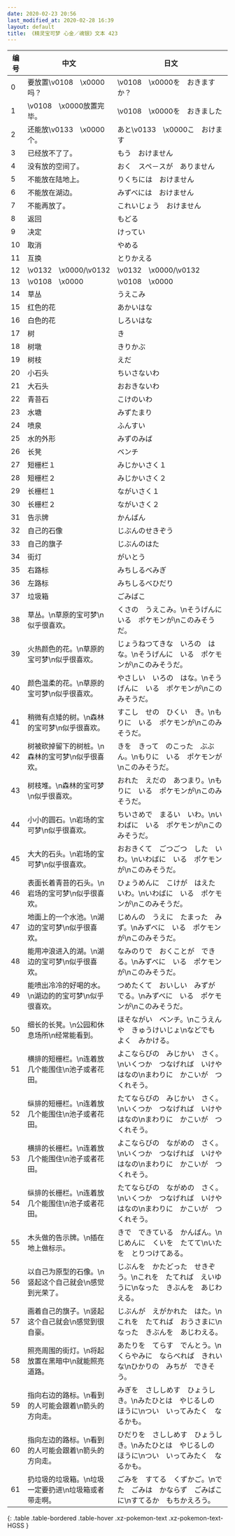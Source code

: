 ```yaml
---
date: 2020-02-23 20:56
last_modified_at: 2020-02-28 16:39
layout: default
title: 《精灵宝可梦 心金／魂银》文本 423
---
```

| 编号 | 中文 | 日文 |
| ---- | ---- | ---- |
| 0 | 要放置\v0108　\x0000吗？ | \v0108　\x0000を　おきますか？ |
| 1 | \v0108　\x0000放置完毕。 | \v0108　\x0000を　おきました |
| 2 | 还能放\v0133　\x0000个。 | あと\v0133　\x0000こ　おけます |
| 3 | 已经放不了了。 | もう　おけません |
| 4 | 没有放的空间了。 | おく　スペ－スが　ありません |
| 5 | 不能放在陆地上。 | りくちには　おけません |
| 6 | 不能放在湖边。 | みずべには　おけません |
| 7 | 不能再放了。 | これいじょう　おけません |
| 8 | 返回 | もどる |
| 9 | 决定 | けってい |
| 10 | 取消 | やめる |
| 11 | 互换 | とりかえる |
| 12 | \v0132　\x0000/\v0132　　 | \v0132　\x0000/\v0132　　 |
| 13 | \v0108　\x0000 | \v0108　\x0000 |
| 14 | 草丛 | うえこみ |
| 15 | 红色的花 | あかいはな |
| 16 | 白色的花 | しろいはな |
| 17 | 树 | き |
| 18 | 树墩 | きりかぶ |
| 19 | 树枝 | えだ |
| 20 | 小石头 | ちいさないわ |
| 21 | 大石头 | おおきないわ |
| 22 | 青苔石 | こけのいわ |
| 23 | 水塘 | みずたまり |
| 24 | 喷泉 | ふんすい |
| 25 | 水的外形 | みずのみば |
| 26 | 长凳 | ベンチ |
| 27 | 短栅栏１ | みじかいさく１ |
| 28 | 短栅栏２ | みじかいさく２ |
| 29 | 长栅栏１ | ながいさく１ |
| 30 | 长栅栏２ | ながいさく２ |
| 31 | 告示牌 | かんばん |
| 32 | 自己的石像 | じぶんのせきぞう |
| 33 | 自己的旗子 | じぶんのはた |
| 34 | 街灯 | がいとう |
| 35 | 右路标 | みちしるべみぎ |
| 36 | 左路标 | みちしるべひだり |
| 37 | 垃圾箱 | ごみばこ |
| 38 | 草丛。\n草原的宝可梦\n似乎很喜欢。 | くさの　うえこみ。\nそうげんに　いる　ポケモンが\nこのみそうだ。 |
| 39 | 火热颜色的花。\n草原的宝可梦\n似乎很喜欢。 | じょうねつてきな　いろの　はな。\nそうげんに　いる　ポケモンが\nこのみそうだ。 |
| 40 | 颜色温柔的花。\n草原的宝可梦\n似乎很喜欢。 | やさしい　いろの　はな。\nそうげんに　いる　ポケモンが\nこのみそうだ。 |
| 41 | 稍微有点矮的树。\n森林的宝可梦\n似乎很喜欢。 | すこし　せの　ひくい　き。\nもりに　いる　ポケモンが\nこのみそうだ。 |
| 42 | 树被砍掉留下的树桩。\n森林的宝可梦\n似乎很喜欢。 | きを　きって　のこった　ぶぶん。\nもりに　いる　ポケモンが\nこのみそうだ。 |
| 43 | 树枝堆。\n森林的宝可梦\n似乎很喜欢。 | おれた　えだの　あつまり。\nもりに　いる　ポケモンが\nこのみそうだ。 |
| 44 | 小小的圆石。\n岩场的宝可梦\n似乎很喜欢。 | ちいさめで　まるい　いわ。\nいわばに　いる　ポケモンが\nこのみそうだ。 |
| 45 | 大大的石头。\n岩场的宝可梦\n似乎很喜欢。 | おおきくて　ごつごつ　した　いわ。\nいわばに　いる　ポケモンが\nこのみそうだ。 |
| 46 | 表面长着青苔的石头。\n岩场的宝可梦\n似乎很喜欢。 | ひょうめんに　こけが　はえた　いわ。\nいわばに　いる　ポケモンが\nこのみそうだ。 |
| 47 | 地面上的一个水池。\n湖边的宝可梦\n似乎很喜欢。 | じめんの　うえに　たまった　みず。\nみずべに　いる　ポケモンが\nこのみそうだ。 |
| 48 | 能用冲浪进入的湖。\n湖边的宝可梦\n似乎很喜欢。 | なみのりで　おくことが　できる。\nみずべに　いる　ポケモンが\nこのみそうだ。 |
| 49 | 能喷出冷冷的好喝的水。\n湖边的的宝可梦\n似乎很喜欢。 | つめたくて　おいしい　みずが　でる。\nみずべに　いる　ポケモンが\nこのみそうだ。 |
| 50 | 细长的长凳。\n公园和休息场所\n经常能看到。 | ほそながい　ベンチ。\nこうえんや　きゅうけいじょ\nなどでも　よく　みかける。 |
| 51 | 横排的短栅栏。\n连着放几个能围住\n池子或者花田。 | よこならびの　みじかい　さく。\nいくつか　つなげれば　いけや　はなの\nまわりに　かこいが　つくれそう。 |
| 52 | 纵排的短栅栏。\n连着放几个能围住\n池子或者花田。 | たてならびの　みじかい　さく。\nいくつか　つなげれば　いけや　はなの\nまわりに　かこいが　つくれそう。 |
| 53 | 横排的长栅栏。\n连着放几个能围住\n池子或者花田。 | よこならびの　ながめの　さく。\nいくつか　つなげれば　いけや　はなの\nまわりに　かこいが　つくれそう。 |
| 54 | 纵排的长栅栏。\n连着放几个能围住\n池子或者花田。 | たてならびの　ながめの　さく。\nいくつか　つなげれば　いけや　はなの\nまわりに　かこいが　つくれそう。 |
| 55 | 木头做的告示牌。\n插在地上做标示。 | きで　できている　かんばん。\nじめんに　くいを　たてて\nいたを　とりつけてある。 |
| 56 | 以自己为原型的石像。\n竖起这个自己就会\n感觉到光荣了。 | じぶんを　かたどった　せきぞう。\nこれを　たてれば　えいゆうに\nなった　きぶんを　あじわえる。 |
| 57 | 画着自己的旗子。\n竖起这个自己就会\n感觉到很自豪。 | じぶんが　えがかれた　はた。\nこれを　たてれば　おうさまに\nなった　きぶんを　あじわえる。 |
| 58 | 照亮周围的街灯。\n将起放置在黑暗中\n就能照亮道路。 | あたりを　てらす　でんとう。\nくらやみに　ならべれば　きれいな\nひかりの　みちが　できそう。 |
| 59 | 指向右边的路标。\n看到的人可能会跟着\n箭头的方向走。 | みぎを　さししめす　ひょうしき。\nみたひとは　やじるしの　ほうに\nつい　いってみたく　なるかも。 |
| 60 | 指向左边的路标。\n看到的人可能会跟着\n箭头的方向走。 | ひだりを　さししめす　ひょうしき。\nみたひとは　やじるしの　ほうに\nつい　いってみたく　なるかも。 |
| 61 | 扔垃圾的垃圾箱。\n垃圾一定要扔进\n垃圾箱或者带走啊。 | ごみを　すてる　くずかご。\nでた　ごみは　かならず　ごみばこに\nすてるか　もちかえろう。 |
{: .table .table-bordered .table-hover .xz-pokemon-text .xz-pokemon-text-HGSS }